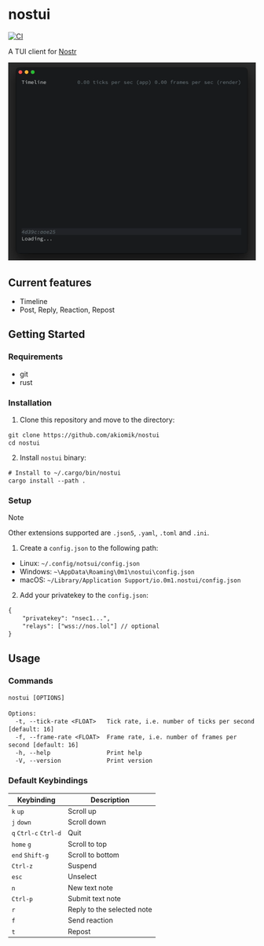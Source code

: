 # nostui

[![CI](https://github.com/akiomik/nostui/workflows/CI/badge.svg)](https://github.com/akiomik/nostui/actions)

A TUI client for [Nostr](https://nostr.com)

![screenshot](screenshot.gif)

## Current features

- Timeline
- Post, Reply, Reaction, Repost

## Getting Started

### Requirements

- git
- rust

### Installation

1. Clone this repository and move to the directory:

```shell
git clone https://github.com/akiomik/nostui
cd nostui
```

2. Install `nostui` binary:

```shell
# Install to ~/.cargo/bin/nostui
cargo install --path .
```

### Setup

> [!NOTE]
> Other extensions supported are `.json5`, `.yaml`, `.toml` and `.ini`.

1. Create a `config.json` to the following path:

- Linux: `~/.config/notsui/config.json`
- Windows: `~\AppData\Roaming\0m1\nostui\config.json`
- macOS: `~/Library/Application Support/io.0m1.nostui/config.json`

2. Add your privatekey to the `config.json`:

```json5
{
    "privatekey": "nsec1...",
    "relays": ["wss://nos.lol"] // optional
}
```

## Usage

### Commands

```shell
nostui [OPTIONS]

Options:
  -t, --tick-rate <FLOAT>   Tick rate, i.e. number of ticks per second [default: 16]
  -f, --frame-rate <FLOAT>  Frame rate, i.e. number of frames per second [default: 16]
  -h, --help                Print help
  -V, --version             Print version
```

### Default Keybindings

| Keybinding            | Description                |
| --------------------- | -------------------------- |
| `k` `up`              | Scroll up                  |
| `j` `down`            | Scroll down                |
| `q` `Ctrl-c` `Ctrl-d` | Quit                       |
| `home` `g`            | Scroll to top              |
| `end` `Shift-g`       | Scroll to bottom           |
| `Ctrl-z`              | Suspend                    |
| `esc`                 | Unselect                   |
| `n`                   | New text note              |
| `Ctrl-p`              | Submit text note           |
| `r`                   | Reply to the selected note |
| `f`                   | Send reaction              |
| `t`                   | Repost                     |
